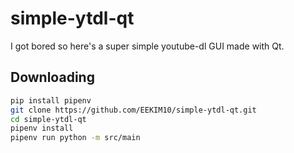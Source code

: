 # simple-ytdl-qt
I got bored so here's a super simple youtube-dl GUI made with Qt.

## Downloading
```bash
pip install pipenv
git clone https://github.com/EEKIM10/simple-ytdl-qt.git
cd simple-ytdl-qt
pipenv install
pipenv run python -m src/main
```
